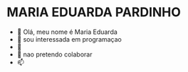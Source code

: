 # MARIA EDUARDA PARDINHO 
- 👋 Olá, meu nome é Maria Eduarda
- 👀 sou interessada em programaçao
- 🌱 
- 💞️ nao pretendo colaborar 
- 📫

<!---
maria27110608/maria27110608 is a ✨ special ✨ repository because its `README.md` (this file) appears on your GitHub profile.
You can click the Preview link to take a look at your changes.
--->
